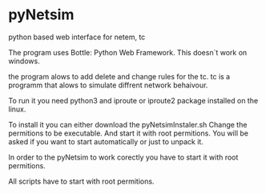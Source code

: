 # pyNetsim
python based web interface for netem, tc

The program uses Bottle: Python Web Framework.
This doesn`t work on windows. 

the program alows to add delete and change rules for the tc.
tc is a programm that alows to simulate diffrent network behaivour.

To run it you need python3 and iproute or iproute2 package installed on the linux.

To install it you can either download the pyNetsimInstaler.sh 
Change the permitions to be executable.
And start it with root permitions. 
You will be asked if you want to start automatically or just to unpack it.


In order to the pyNetsim to work corectly you have to start it with root permitions.

All scripts have to start with root permitions.
